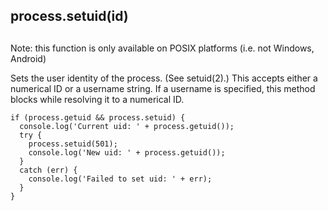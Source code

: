 ## process.setuid(id)

## 

Note: this function is only available on POSIX platforms (i.e. not Windows,
Android)

Sets the user identity of the process. (See setuid(2).) This accepts either
a numerical ID or a username string. If a username is specified, this method
blocks while resolving it to a numerical ID.

    if (process.getuid && process.setuid) {
      console.log('Current uid: ' + process.getuid());
      try {
        process.setuid(501);
        console.log('New uid: ' + process.getuid());
      }
      catch (err) {
        console.log('Failed to set uid: ' + err);
      }
    }